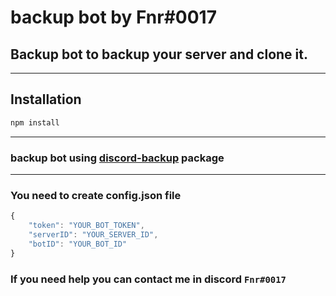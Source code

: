 # backup bot by Fnr#0017

## Backup bot to backup your server and clone it.

---

## Installation

```sh
npm install
```
---

### backup bot using [discord-backup](https://www.npmjs.com/package/discord-backup) package

---

### You need to create config.json file
```js
{
    "token": "YOUR_BOT_TOKEN",
    "serverID": "YOUR_SERVER_ID",
    "botID": "YOUR_BOT_ID"
}
```

### If you need help you can contact me in discord `Fnr#0017`
